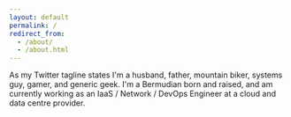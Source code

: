 ```yaml
---
layout: default
permalink: /
redirect_from: 
  - /about/
  - /about.html
---
```


As my Twitter tagline states I'm a husband, father, mountain biker, systems guy,
gamer, and generic geek.  I'm a Bermudian born and raised, and am currently
working as an IaaS / Network / DevOps Engineer at a cloud and data centre
provider.

<a class="button-socicon" href="&#109;&#97;&#105;&#108;&#116;&#111;&#58;&#99;&#104;&#114;&#105;&#115;&#64;&#116;&#104;&#101;&#112;&#101;&#100;&#114;&#111;&#115;&#46;&#99;&#111;&#109;">
  <span class="socicon-mail"></span>
</a>
<a class="button-socicon" href="https://twitter.com/Aner_san">
  <span class="socicon-twitter"></span>
</a>
<a class="button-socicon" href="https://www.instagram.com/anersan/">
  <span class="socicon-instagram"></span>
</a>
<a class="button-socicon" href="https://www.linkedin.com/in/chris-pedro-3317a023/">
  <span class="socicon-linkedin"></span>
</a>
<a class="button-socicon" href="https://github.com/cpedro">
  <span class="socicon-github"></span>
</a>
